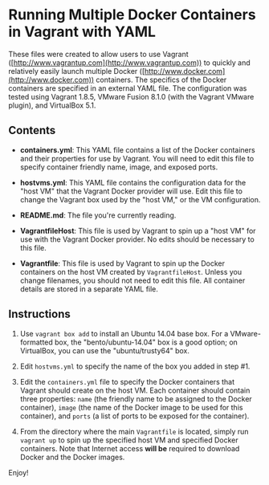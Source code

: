 # Running Multiple Docker Containers in Vagrant with YAML

These files were created to allow users to use Vagrant ([http://www.vagrantup.com](http://www.vagrantup.com)) to quickly and relatively easily launch multiple Docker ([http://www.docker.com](http://www.docker.com)) containers. The specifics of the Docker containers are specified in an external YAML file. The configuration was tested using Vagrant 1.8.5, VMware Fusion 8.1.0 (with the Vagrant VMware plugin), and VirtualBox 5.1.

## Contents

* **containers.yml**: This YAML file contains a list of the Docker containers and their properties for use by Vagrant. You will need to edit this file to specify container friendly name, image, and exposed ports.

* **hostvms.yml**: This YAML file contains the configuration data for the "host VM" that the Vagrant Docker provider will use. Edit this file to change the Vagrant box used by the "host VM," or the VM configuration.

* **README.md**: The file you're currently reading.

* **VagrantfileHost**: This file is used by Vagrant to spin up a "host VM" for use with the Vagrant Docker provider. No edits should be necessary to this file.

* **Vagrantfile**: This file is used by Vagrant to spin up the Docker containers on the host VM created by `VagrantfileHost`. Unless you change filenames, you should not need to edit this file. All container details are stored in a separate YAML file.

## Instructions

1. Use `vagrant box add` to install an Ubuntu 14.04 base box. For a VMware-formatted box, the "bento/ubuntu-14.04" box is a good option; on VirtualBox, you can use the "ubuntu/trusty64" box.

2. Edit `hostvms.yml` to specify the name of the box you added in step #1.

3. Edit the `containers.yml` file to specify the Docker containers that Vagrant should create on the host VM. Each container should contain three properties: `name` (the friendly name to be assigned to the Docker container), `image` (the name of the Docker image to be used for this container), and `ports` (a list of ports to be exposed for the container).

4. From the directory where the main `Vagrantfile` is located, simply run `vagrant up` to spin up the specified host VM and specified Docker containers. Note that Internet access **will be** required to download Docker and the Docker images.

Enjoy!
